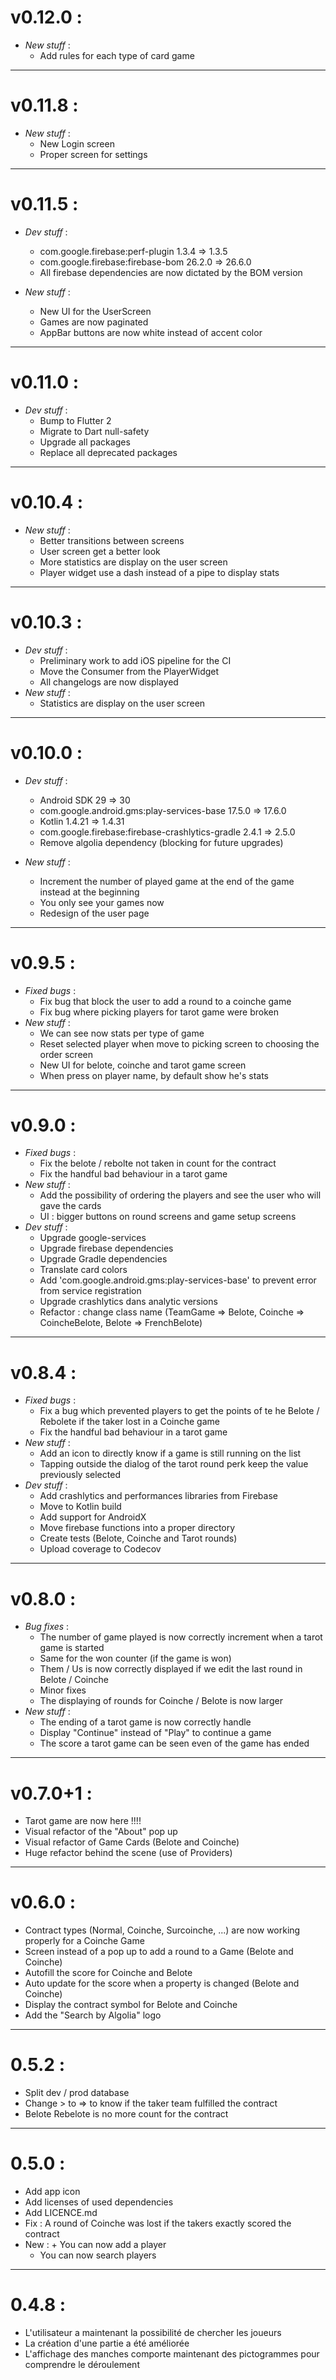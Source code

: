 # **v0.12.0** :

- *New stuff* :
  - Add rules for each type of card game

***

# **v0.11.8** :

- *New stuff* :
  - New Login screen
  - Proper screen for settings

***

# **v0.11.5** :

- *Dev stuff* :
  - com.google.firebase:perf-plugin 1.3.4 => 1.3.5
  - com.google.firebase:firebase-bom 26.2.0 => 26.6.0 
  - All firebase dependencies are now dictated by the BOM version

- *New stuff* :
  - New UI for the UserScreen
  - Games are now paginated
  - AppBar buttons are now white instead of accent color

***

# **v0.11.0** :

- *Dev stuff* :
  - Bump to Flutter 2
  - Migrate to Dart null-safety
  - Upgrade all packages
  - Replace all deprecated packages

***

# **v0.10.4** :

- *New stuff* :
  - Better transitions between screens
  - User screen get a better look
  - More statistics are display on the user screen
  - Player widget use a dash instead of a pipe to display stats

***

# **v0.10.3** :

- *Dev stuff* :
  - Preliminary work to add iOS pipeline for the CI
  - Move the Consumer from the PlayerWidget
  - All changelogs are now displayed
- *New stuff* :
  - Statistics are display on the user screen

***

# **v0.10.0** :

- *Dev stuff* :
  - Android SDK 29 => 30
  - com.google.android.gms:play-services-base 17.5.0 => 17.6.0
  - Kotlin 1.4.21 => 1.4.31
  - com.google.firebase:firebase-crashlytics-gradle 2.4.1 => 2.5.0
  - Remove algolia dependency (blocking for future upgrades)

- *New stuff* :
  - Increment the number of played game at the end of the game instead at the beginning
  - You only see your games now
  - Redesign of the user page

***

# **v0.9.5** :

- *Fixed bugs* :
  - Fix bug that block the user to add a round to a coinche game
  - Fix bug where picking players for tarot game were broken
- *New stuff* :
  - We can see now stats per type of game
  - Reset selected player when move to picking screen to choosing the order screen
  - New UI for belote, coinche and tarot game screen
  - When press on player name, by default show he's stats

***

# **v0.9.0** :

- *Fixed bugs* :
  - Fix the belote / rebolte not taken in count for the contract
  - Fix the handful bad behaviour in a tarot game
- *New stuff* :
  - Add the possibility of ordering the players and see the user who will gave the cards
  - UI : bigger buttons on round screens and game setup screens
- *Dev stuff* :
  - Upgrade google-services
  - Upgrade firebase dependencies
  - Upgrade Gradle dependencies
  - Translate card colors
  - Add 'com.google.android.gms:play-services-base' to prevent error from service registration
  - Upgrade crashlytics dans analytic versions
  - Refactor : change class name (TeamGame => Belote, Coinche => CoincheBelote, Belote => FrenchBelote)

***

# **v0.8.4** :

- *Fixed bugs* :
  - Fix a bug which prevented players to get the points of te he Belote / Rebolete if the taker lost in a Coinche game
  - Fix the handful bad behaviour in a tarot game
- *New stuff* :
  - Add an icon to directly know if a game is still running on the list
  - Tapping outside the dialog of the tarot round perk keep the value previously selected
- *Dev stuff* :
  - Add crashlytics and performances libraries from Firebase
  - Move to Kotlin build
  - Add support for AndroidX
  - Move firebase functions into a proper directory
  - Create tests (Belote, Coinche and Tarot rounds)
  - Upload coverage to Codecov

***

# **v0.8.0** :

- *Bug fixes* :
  - The number of game played is now correctly increment when a tarot game is started
  - Same for the won counter (if the game is won)
  - Them / Us is now correctly displayed if we edit the last round in Belote / Coinche
  - Minor fixes
  - The displaying of rounds for Coinche / Belote is now larger
- *New stuff* :
  - The ending of a tarot game is now correctly handle
  - Display "Continue" instead of "Play" to continue a game
  - The score a tarot game can be seen even of the game has ended

***

# **v0.7.0+1** :

- Tarot game are now here !!!!
- Visual refactor of the "About" pop up
- Visual refactor of Game Cards (Belote and Coinche)
- Huge refactor behind the scene (use of Providers)

***

# **v0.6.0** :

- Contract types (Normal, Coinche, Surcoinche, ...) are now working properly for a Coinche Game
- Screen instead of a pop up to add a round to a Game (Belote and Coinche)
- Autofill the score for Coinche and Belote
- Auto update for the score when a property is changed (Belote and Coinche)
- Display the contract symbol for Belote and Coinche
- Add the "Search by Algolia" logo

***

# **0.5.2** :

- Split dev / prod database
- Change > to => to know if the taker team fulfilled the contract
- Belote Rebelote is no more count for the contract

***

# **0.5.0** :

- Add app icon
- Add licenses of used dependencies
- Add LICENCE.md
- Fix : A round of Coinche was lost if the takers exactly scored the contract
- New : + You can now add a player
  + You can now search players

***

# **0.4.8** :

- L'utilisateur a maintenant la possibilité de chercher les joueurs
- La création d'une partie a été améliorée
- L'affichage des manches comporte maintenant des pictogrammes pour comprendre le déroulement